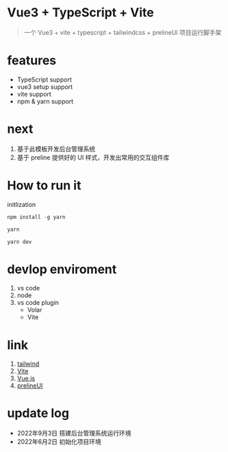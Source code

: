 # Vue3 + TypeScript + Vite

> 一个 Vue3 + vite + typescript + tailwindcss + prelineUI 项目运行脚手架

# features

- TypeScript support
- vue3 setup support
- vite support
- npm & yarn support

# next

1. 基于此模板开发后台管理系统
2. 基于 preline 提供好的 UI 样式，开发出常用的交互组件库

# How to run it

initlization

```ts
npm install -g yarn

yarn

yarn dev
```

# devlop enviroment

1. vs code
2. node
3. vs code plugin
    - Volar
    - Vite

# link

1. [tailwind](https://www.tailwindcss.cn/docs)
2. [Vite](https://cn.vitejs.dev/guide/)
3. [Vue.js](https://v3.vuejs.org/)
4. [prelineUI](https://preline.co/)

# update log

- 2022年9月3日 搭建后台管理系统运行环境
- 2022年6月2日 初始化项目环境
